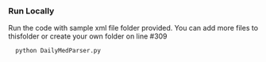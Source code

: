 
### Run Locally

Run the code with sample xml file folder provided. You can add more files to thisfolder or create your own folder on line #309 

```bash
  python DailyMedParser.py
```


